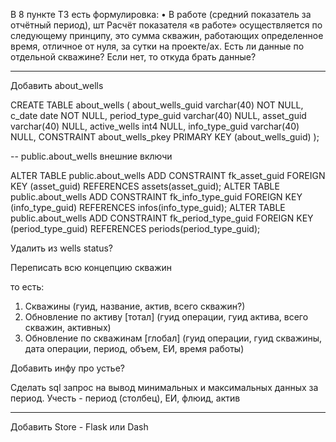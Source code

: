 В 8 пункте ТЗ есть формулировка:
•	В работе (средний показатель за отчётный период), шт
Расчёт показателя «в работе» осуществляется по следующему принципу, это сумма скважин, работающих определенное время, отличное от нуля, за сутки на проекте/ах.
Есть ли данные по отдельной скважине? 
Если нет, то откуда брать данные?


--------------------

Добавить about_wells

CREATE TABLE about_wells (
	about_wells_guid varchar(40) NOT NULL,
	c_date date NOT NULL,
	period_type_guid varchar(40) NULL,
	asset_guid varchar(40) NULL,
	active_wells int4 NULL,
	info_type_guid varchar(40) NULL,
	CONSTRAINT about_wells_pkey PRIMARY KEY (about_wells_guid)
);


-- public.about_wells внешние включи

ALTER TABLE public.about_wells ADD CONSTRAINT fk_asset_guid FOREIGN KEY (asset_guid) REFERENCES assets(asset_guid);
ALTER TABLE public.about_wells ADD CONSTRAINT fk_info_type_guid FOREIGN KEY (info_type_guid) REFERENCES infos(info_type_guid);
ALTER TABLE public.about_wells ADD CONSTRAINT fk_period_type_guid FOREIGN KEY (period_type_guid) REFERENCES periods(period_type_guid);




Удалить из wells status?


Переписать всю концепцию скважин

то есть:
1) Скважины (гуид, название, актив, всего скважин?)
2) Обновление по активу [тотал] (гуид операции, гуид актива, всего скважин, активных)
3) Обновление по скважинам [глобал] (гуид операции, гуид скважины, дата операции, период, объем, ЕИ, время работы)




Добавить инфу про устье?



Сделать sql запрос на вывод минимальных и максимальных данных за период. 
Учесть - период (столбец), ЕИ, флюид, актив	


---------
Добавить Store - Flask или Dash
